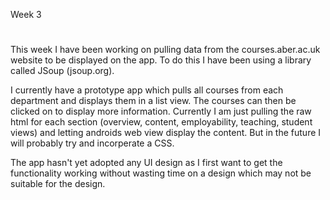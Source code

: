 Week 3
#
This week I have been working on pulling data from the courses.aber.ac.uk website to be displayed on the app. To do this I have been using
a library called JSoup (jsoup.org).

I currently have a prototype app which pulls all courses from each department and displays them in a list view. The courses can then be 
clicked on to display more information. Currently I am just pulling the raw html for each section (overview, content, employability, teaching,
student views) and letting androids web view display the content. But in the future I will probably try and incorperate a CSS.

The app hasn't yet adopted any UI design as I first want to get the functionality working without wasting time on a design which may not be
suitable for the design.

